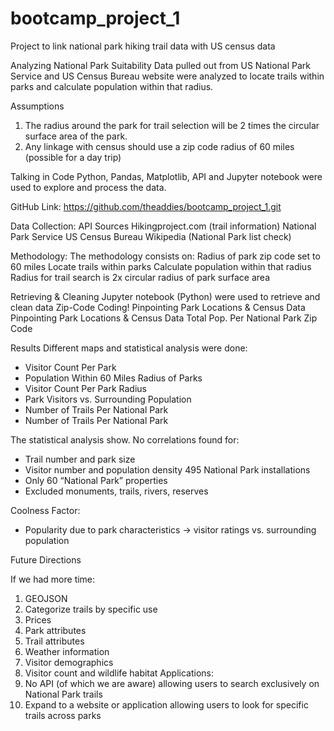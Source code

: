 # bootcamp_project_1
Project to link national park hiking trail data with US census data


Analyzing National Park Suitability
Data pulled out from US National Park Service and US Census Bureau website were analyzed to locate trails within parks and calculate population within that radius.


Assumptions
1.	The radius around the park for trail selection will be 2 times the circular surface area of the park.
2.	Any linkage with census should use a zip code radius of 60 miles (possible for a day trip)

Talking in Code
Python, Pandas, Matplotlib, API and Jupyter notebook were used to explore and process the data.

GitHub Link:
https://github.com/theaddies/bootcamp_project_1.git

Data Collection:
API Sources
Hikingproject.com (trail information)
National Park Service
US Census Bureau
Wikipedia (National Park list check)

Methodology:
The methodology consists on:
Radius of park zip code set to 60 miles
Locate trails within parks
Calculate population within that radius
Radius for trail search is 2x circular radius of park surface area

Retrieving & Cleaning
Jupyter notebook (Python) were used to retrieve and clean data
Zip-Code Coding!
Pinpointing Park Locations & Census Data
Pinpointing Park Locations & Census Data
Total Pop. Per National Park Zip Code

Results
Different maps and statistical analysis were done:

- Visitor Count Per Park
- Population Within 60 Miles Radius of Parks
- Visitor Count Per Park Radius
- Park Visitors vs. Surrounding Population
- Number of Trails Per National Park
- Number of Trails Per National Park

The statistical analysis show.
No correlations found for:
- Trail number and park size
- Visitor number and population density 
495 National Park installations 
- Only 60 “National Park” properties 
- Excluded monuments, trails, rivers, reserves

Coolness Factor:
- Popularity due to park characteristics → visitor ratings vs. surrounding population

Future Directions

If we had more time:
1.	GEOJSON
2.	Categorize trails by specific use
3.	Prices
4.	Park attributes
5.	Trail attributes
6.	Weather information 
7.	Visitor demographics
8.	Visitor count and wildlife habitat
Applications:
1.	No API (of which we are aware) allowing users to search exclusively on National Park trails
2.	Expand to a website or application allowing users to look for specific trails across parks 



